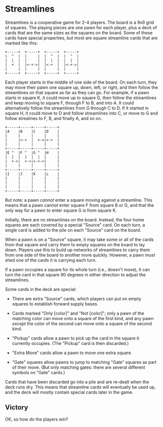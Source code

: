 Streamlines
===========

Streamlines is a cooperative game for 2-4 players.  The board is a 9x9
grid of squares.  The playing pieces are one pawn for each player,
plus a deck of cards that are the same sizes as the squares on the
board.  Some of these cards have special properties, but most are
square streamline cards that are marked like this:

    +-----+  +-----+  +-----+  +-----+
    |  ^  |  |     |  |  ^  |  |  ^  |
    |  |  |  |     |  |  |  |  |  |  |
    |  +  |  |<-+->|  |<-+  |  |<-+->|
    |     |  |     |  |     |  |     |
    +-----+  +-----+  +-----+  +-----+

Each player starts in the middle of one side of the board.  On each
turn, they may move their pawn one square up, down, left, or right,
and then follow the streamlines on that square as far as they can go.
For example, if a pawn starts in square K, it could move up to square
G, then follow the streamlines and keep moving to square F, through F
to B, and into A.  It could alternatively follow the streamlines from
G through C to D.  If it started in square H, it could move to D and
follow streamlines into C, or move to G and follow strealines to F, B,
and finally A, and so on.

    +-----+-----+-----+-----+
    |A    |B    |C    |D    |
    |     |     |     |     |
    |     |<-+  |  +->|<-+  |
    |     |     |     |     |
    +-----+-----+-----+-----+
    |E ^  |F ^  |G ^  |H    |
    |  |  |  |  |  |  |     |
    |  +->|  +->|<-+->|     |
    |     |     |     |     |
    +-----+-----+-----+-----+
    |I    |J    |K    |L    |
    |     |     |     |     |
    |     |     |     |     |
    |     |     |     |     |
    +-----+-----+-----+-----+

But note: a pawn *cannot* enter a square moving against a streamline.
This means that a pawn cannot enter square F from square B or G, and
that the only way for a pawn to enter square G is from square K.

Initially, there are no streamlines on the board.  Instead, the four
home squares are each covered by a special "Source" card.  On each
turn, a single card is added to the pile on each "Source" card on the
board.

When a pawn is on a "Source" square, it may take some or all of the
cards from that square and carry them to empty squares on the board to
lay down. Players use this to build up networks of streamlines to
carry them from one side of the board to another more quickly.
However, a pawn *must* shed one of the cards it is carrying each turn.

If a pawn occupies a square for its whole turn (i.e., doesn't move),
it can turn the card in that square 90 degrees in either direction to
adjust the streamlines.

Some cards in the deck are special:

*   There are extra "Source" cards, which players can put on empty
    squares to establish forward supply bases.

*   Cards marked "Only [color]" and "Not [color]"; only a pawn of the
    matching color can move onto a square of the first kind, and any
    pawn *except* the color of the second can move onto a square of the
    second kind.

*   "Pickup" cards allow a pawn to pick up the card in the square it
    currently occupies.  (The "Pickup" card is then discarded.)

*   "Extra Move" cards allow a pawn to move one extra square.

*   "Gate" squares allow pawns to jump to matching "Gate" squares as
    part of their move.  (But only matching gates: there are several
    different symbols on "Gate" cards.)

Cards that have been discarded go into a pile and are re-dealt when
the deck runs dry.  This means that streamline cards will eventually
be used up, and the deck will mostly contain special cards later in
the game.

Victory
-------

OK, so how *do* the players win?
